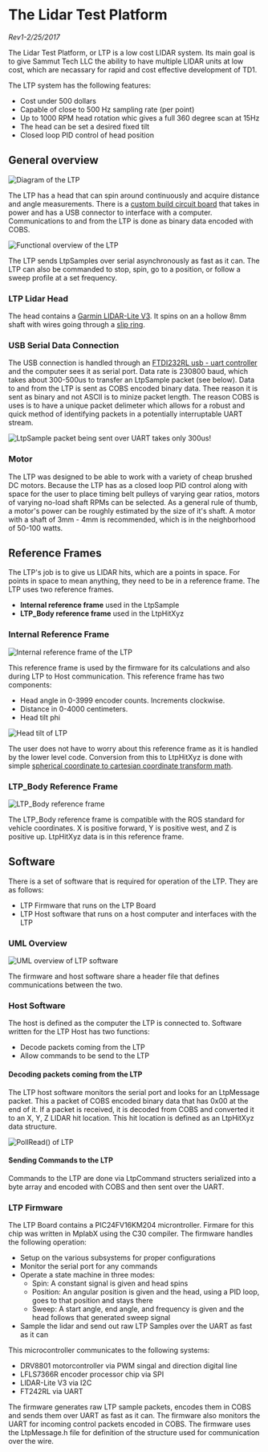 # The Lidar Test Platform
*Rev1-2/25/2017*

The Lidar Test Platform, or LTP is a low cost LIDAR system. Its main goal is to give Sammut Tech LLC the ability to have multiple LIDAR units at low cost, which are necassary for rapid and cost effective development of TD1.

The LTP system has the following features:

* Cost under 500 dollars
* Capable of close to 500 Hz sampling rate (per point)
* Up to 1000 RPM head rotation whic gives a full 360 degree scan at 15Hz
* The head can be set a desired fixed tilt
* Closed loop PID control of head position


## General overview

![Diagram of the LTP][overview]

The LTP has a head that can spin around continuously and acquire distance and angle measurements. 
There is a [custom build circuit board](https://workspace.circuitmaker.com/Projects/Details/Paul-Sammut-2/LTP-Board) that takes in power and has a USB connector to interface with a computer. Communications to and from the LTP is done as binary data encoded with COBS. 

![Functional overview of the LTP][func-overview]

The LTP sends LtpSamples over serial asynchronously as fast as it can. The LTP can also be commanded to stop, spin, go to a position, or follow a sweep profile at a set frequency. 

### LTP Lidar Head
The head contains a [Garmin LIDAR-Lite V3](https://buy.garmin.com/en-US/US/p/557294). It spins on an a hollow 8mm shaft with wires going through a [slip ring](http://www.digikey.com/product-detail/en/adafruit-industries-llc/736/1528-1152-ND/5353612).

### USB Serial Data Connection
The USB connection is handled through an [FTDI232RL usb - uart controller](http://www.ftdichip.com/Support/Documents/DataSheets/ICs/DS_FT232R.pdf) and the computer sees it as serial port. Data rate is 230800 baud, which takes about 300-500us to transfer an LtpSample packet (see below). Data to and from the LTP is sent as COBS encoded binary data. Thee reason it is sent as binary and not ASCII is to minize packet length. The reason COBS is uses is to have a unique packet delimeter which allows for a robust and quick method of identifying packets in a potentially interruptable UART stream. 

![LtpSample packet being sent over UART takes only 300us!][scope_serial_packet]

### Motor
The LTP was designed to be able to work with a variety of cheap brushed DC motors. Because the LTP has as a closed loop PID control along with space for the user to place timing belt pulleys of varying gear ratios, motors of varying no-load shaft RPMs can be selected. As a general rule of thumb, a motor's power can be roughly estimated by the size of it's shaft. A motor with a shaft of 3mm - 4mm is recommended, which is in the neighborhood of 50-100 watts. 

## Reference Frames
The LTP's job is to give us LIDAR hits, which are a points in space. For points in space to mean anything, they need to be in a reference frame. The LTP uses two reference frames.

* **Internal reference frame** used in the LtpSample
* **LTP_Body reference frame** used in the LtpHitXyz

### Internal Reference Frame
![Internal reference frame of the LTP][internal_reference_1]

This reference frame is used by the firmware for its calculations and also during LTP to Host communication. This reference frame has two components:

* Head angle in 0-3999 encoder counts. Increments clockwise.
* Distance in 0-4000 centimeters. 
* Head tilt phi

![Head tilt of LTP][internal_reference_2]

The user does not have to worry about this reference frame as it is handled by the lower level code. Conversion from this to LtpHitXyz is done with simple [spherical coordinate to cartesian coordinate transform math](http://mathinsight.org/spherical_coordinates). 

### LTP_Body Reference Frame

![LTP_Body reference frame][LTP_Body_reference_frame]

The LTP_Body reference frame is compatible with the ROS standard for vehicle coordinates. X is positive forward, Y is positive west, and Z is positive up. 
LtpHitXyz data is in this reference frame.

## Software
There is a set of software that is required for operation of the LTP. They are as follows:

* LTP Firmware that runs on the LTP Board
* LTP Host software that runs on a host computer and interfaces with the LTP

### UML Overview

![UML overview of LTP software][ltp_uml]

The firmware and host software share a header file that defines communications between the two.

### Host Software

The host is defined as the computer the LTP is connected to. Software written for the LTP Host has two functions:

* Decode packets coming from the LTP
* Allow commands to be send to the LTP

#### Decoding packets coming from the LTP
The LTP host software monitors the serial port and looks for an LtpMessage packet. This a packet of COBS encoded binary data that has 0x00 at the end of it. If a packet is received, it is decoded from COBS and converted it to an X, Y, Z LIDAR hit location. This hit location is defined as an LtpHitXyz data structure. 

![PollRead() of LTP][ltp::pollread]

#### Sending Commands to the LTP
Commands to the LTP are done via LtpCommand structers serialized into a byte array and encoded with COBS and then sent over the UART. 

### LTP Firmware
The LTP Board contains a PIC24FV16KM204 microntroller. Firmare for this chip was written in MplabX using the C30 compiler. The firmware handles the following operation:

* Setup on the various subsystems for proper configurations
* Monitor the serial port for any commands
* Operate a state machine in three modes:
    * Spin: A constant signal is given and head spins
    * Position: An angular position is given and the head, using a PID loop, goes to that position and stays there
    * Sweep: A start angle, end angle, and frequency is given and the head follows that generated sweep signal
* Sample the lidar and send out raw LTP Samples over the UART as fast as it can

This microcontroller communicates to the following systems: 

* DRV8801 motorcontroller via PWM singal and direction digital line
* LFLS7366R encoder processor chip via SPI
* LIDAR-Lite V3 via I2C
* FT242RL via UART


The firmware generates raw LTP sample packets, encodes them in COBS and sends them over UART as fast as it can. 
The firmware also monitors the UART for incoming control packets encoded in COBS. 
The firmware uses the LtpMessage.h file for definition of the structure used for communication over the wire.



[overview]: http://i.imgur.com/LRjJuDY.png
[func-overview]: http://i.imgur.com/LEC2WGl.png
[scope_serial_packet]:http://imageshack.com/a/img923/8107/ma0xyx.png
[internal_reference_1]:http://imageshack.com/a/img921/6228/4nVc99.png
[internal_reference_2]: http://imageshack.com/a/img923/9338/u3L9cl.png
[LTP_Body_reference_frame]:http://imageshack.com/a/img922/7089/RiCDlJ.png
[ltp::pollread]:http://imageshack.com/a/img924/605/cw8iT9.png
[ltp_uml]:http://imageshack.com/a/img924/8889/jINLZ6.png
